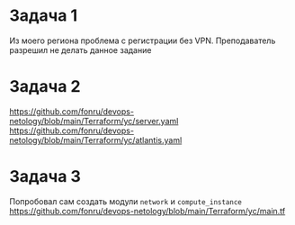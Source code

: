 # Задача 1

Из моего региона проблема с регистрации без VPN. Преподаватель разрешил не делать данное задание

# Задача 2

https://github.com/fonru/devops-netology/blob/main/Terraform/yc/server.yaml
https://github.com/fonru/devops-netology/blob/main/Terraform/yc/atlantis.yaml

# Задача 3

Попробовал сам создать модули `network` и `compute_instance`
https://github.com/fonru/devops-netology/blob/main/Terraform/yc/main.tf
